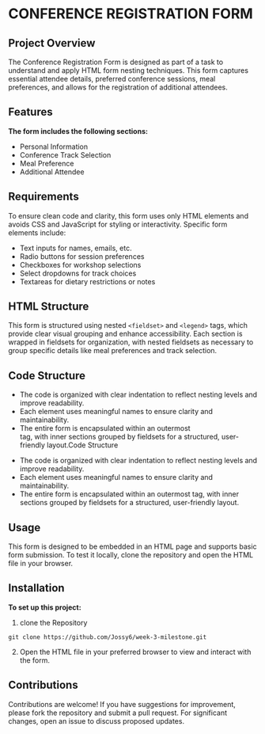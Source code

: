 # CONFERENCE REGISTRATION FORM  
## Project Overview  
The Conference Registration Form is designed as part of a task to understand and apply HTML form nesting techniques. This form captures essential attendee details, preferred conference sessions, meal preferences, and allows for the registration of additional attendees.  

## Features
**The form includes the following sections:**  

- Personal Information 
- Conference Track Selection
- Meal Preference
- Additional Attendee  

## Requirements
To ensure clean code and clarity, this form uses only HTML elements and avoids CSS and JavaScript for styling or interactivity. Specific form elements include:  

- Text inputs for names, emails, etc.
- Radio buttons for session preferences
- Checkboxes for workshop selections
- Select dropdowns for track choices
- Textareas for dietary restrictions or notes

## HTML Structure
This form is structured using nested `<fieldset>` and `<legend>` tags, which provide clear visual grouping and enhance accessibility. Each section is wrapped in fieldsets for organization, with nested fieldsets as necessary to group specific details like meal preferences and track selection.  

## Code Structure
- The code is organized with clear indentation to reflect nesting levels and improve readability.
- Each element uses meaningful names to ensure clarity and maintainability.
- The entire form is encapsulated within an outermost <form> tag, with inner sections grouped by fieldsets for a structured, user-friendly layout.Code Structure
- The code is organized with clear indentation to reflect nesting levels and improve readability.
- Each element uses meaningful names to ensure clarity and maintainability.
- The entire form is encapsulated within an outermost <form> tag, with inner sections grouped by fieldsets for a structured, user-friendly layout.

## Usage
This form is designed to be embedded in an HTML page and supports basic form submission. To test it locally, clone the repository and open the HTML file in your browser.  

## Installation  
**To set up this project:**  
1. clone the Repository  
```
git clone https://github.com/Jossy6/week-3-milestone.git
```
2. Open the HTML file in your preferred browser to view and interact with the form.

## Contributions  
Contributions are welcome! If you have suggestions for improvement, please fork the repository and submit a pull request. For significant changes, open an issue to discuss proposed updates.




